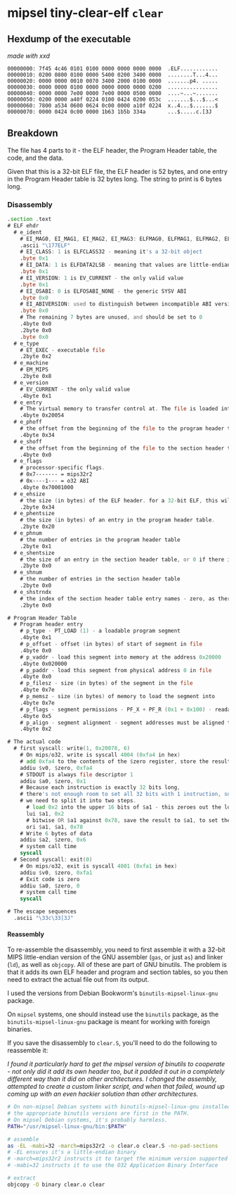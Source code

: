 # mipsel tiny-clear-elf `clear`

## Hexdump of the executable

*made with xxd*

```xxd
00000000: 7f45 4c46 0101 0100 0000 0000 0000 0000  .ELF............
00000010: 0200 0800 0100 0000 5400 0200 3400 0000  ........T...4...
00000020: 0000 0000 0010 0070 3400 2000 0100 0000  .......p4. .....
00000030: 0000 0000 0100 0000 0000 0000 0000 0200  ................
00000040: 0000 0000 7e00 0000 7e00 0000 0500 0000  ....~...~.......
00000050: 0200 0000 a40f 0224 0100 0424 0200 053c  .......$...$...<
00000060: 7800 a534 0600 0624 0c00 0000 a10f 0224  x..4...$.......$
00000070: 0000 0424 0c00 0000 1b63 1b5b 334a       ...$.....c.[3J
```

## Breakdown

The file has 4 parts to it - the ELF header, the Program Header table, the code, and the data.

Given that this is a 32-bit ELF file, the ELF header is 52 bytes, and one entry in the Program Header table is 32 bytes long. The string to print is 6 bytes long.

### Disassembly

```asm
.section .text
# ELF ehdr
  # e_ident
    # EI_MAG0, EI_MAG1, EI_MAG2, EI_MAG3: ELFMAG0, ELFMAG1, ELFMAG2, ELFMAG3 - the ELF magic number
    .ascii "\177ELF"
    # EI_CLASS: 1 is ELFCLASS32 - meaning it's a 32-bit object
    .byte 0x1
    # EI_DATA: 1 is ELFDATA2LSB - meaning that values are little-endian encoded
    .byte 0x1
    # EI_VERSION: 1 is EV_CURRENT - the only valid value
    .byte 0x1
    # EI_OSABI: 0 is ELFOSABI_NONE - the generic SYSV ABI
    .byte 0x0
    # EI_ABIVERSION: used to distinguish between incompatible ABI versions. Unused for the SYSV ABI
    .byte 0x0
    # The remaining 7 bytes are unused, and should be set to 0
    .4byte 0x0
    .2byte 0x0
    .byte 0x0
  # e_type
    # ET_EXEC - executable file
    .2byte 0x2
  # e_machine
    # EM_MIPS
    .2byte 0x8
  # e_version
    # EV_CURRENT - the only valid value
    .4byte 0x1
  # e_entry
    # The virtual memory to transfer control at. The file is loaded into memory address 0x20000, and the code starts 0x54 bytes into the file
    .4byte 0x20054
  # e_phoff
    # the offset from the beginning of the file to the program header table
    .4byte 0x34
  # e_shoff
    # the offset from the beginning of the file to the section header table - zero, as there is no section header table
    .4byte 0x0
  # e_flags
    # processor-specific flags.
    # 0x7------- = mips32r2
    # 0x----1--- = o32 ABI
    .4byte 0x70001000
  # e_ehsize
    # the size (in bytes) of the ELF header. for a 32-bit ELF, this will always be 52
    .2byte 0x34
  # e_phentsize
    # the size (in bytes) of an entry in the program header table.
    .2byte 0x20
  # e_phnum
    # the number of entries in the program header table
    .2byte 0x1
  # e_shentsize
    # the size of an entry in the section header table, or 0 if there is no section header table
    .2byte 0x0
  # e_shnum
    # the number of entries in the section header table
    .2byte 0x0
  # e_shstrndx
    # the index of the section header table entry names - zero, as there is no section header table
    .2byte 0x0

# Program Header Table
  # Program header entry
    # p_type - PT_LOAD (1) - a loadable program segment
    .4byte 0x1
    # p_offset - offset (in bytes) of start of segment in file
    .4byte 0x0
    # p_vaddr - load this segment into memory at the address 0x20000
    .4byte 0x020000
    # p_paddr - load this segment from physical address 0 in file
    .4byte 0x0
    # p_filesz - size (in bytes) of the segment in the file
    .4byte 0x7e
    # p_memsz - size (in bytes) of memory to load the segment into
    .4byte 0x7e
    # p_flags - segment permissions - PF_X + PF_R (0x1 + 0x100) - readable and executable
    .4byte 0x5
    # p_align - segment alignment - segment addresses must be aligned to multiples of this value
    .4byte 0x2

# The actual code
  # first syscall: write(1, 0x20078, 6)
    # On mips/o32, write is syscall 4004 (0xfa4 in hex)
    # add 0xfa4 to the contents of the $zero register, store the result in $v0
    addiu $v0, $zero, 0xfa4
    # STDOUT is always file descriptor 1
    addiu $a0, $zero, 0x1
    # Because each instruction is exactly 32 bits long,
    # there's not enough room to set all 32 bits with 1 instruction, so to set the register,
    # we need to split it into two steps.
      # load 0x2 into the upper 16 bits of $a1 - this zeroes out the lower 16 bits.
      lui $a1, 0x2
      # bitwise OR $a1 against 0x78, save the result to $a1, to set the lower bits properly.
      ori $a1, $a1, 0x78
    # Write 6 bytes of data
    addiu $a2, $zero, 0x6
    # system call time
    syscall
  # Second syscall: exit(0)
    # On mips/o32, exit is syscall 4001 (0xfa1 in hex)
    addiu $v0, $zero, 0xfa1
    # Exit code is zero
    addiu $a0, $zero, 0
    # system call time
    syscall

# The escape sequences
  .ascii "\33c\33[3J"
```

#### Reassembly

To re-assemble the disassembly, you need to first assemble it with a 32-bit MIPS little-endian version of the GNU assembler (`gas`, or just `as`) and linker (`ld`), as well as `objcopy`. All of these are part of GNU binutils. The problem is that it adds its own ELF header and program and section tables, so you then need to extract the actual file out from its output.

I used the versions from Debian Bookworm's `binutils-mipsel-linux-gnu` package.

On `mipsel` systems, one should instead use the `binutils` package, as the `binutils-mipsel-linux-gnu` package is meant for working with foreign binaries.

If you save the disassembly to `clear.S`, you'll need to do the following to reassemble it:

*I found it particularly hard to get the mipsel version of binutils to cooperate - not only did it add its own header too, but it padded it out in a completely different way than it did on other architectures. I changed the assembly, attempted to create a custom linker script, and when that failed, wound up coming up with an even hackier solution than other architectures.*

```sh
# On non-mipsel Debian systems with binutils-mipsel-linux-gnu installed, this will ensure
# the appropriate binutils versions are first in the PATH.
# On mipsel Debian systems, it's probably harmless.
PATH="/usr/mipsel-linux-gnu/bin:$PATH"

# assemble
as -EL -mabi=32 -march=mips32r2 -o clear.o clear.S -no-pad-sections
# -EL ensures it's a little-endian binary
# -march=mips32r2 instructs it to target the minimum version supported by Debian Bookworm
# -mabi=32 instructs it to use the O32 Application Binary Interface

# extract
objcopy -O binary clear.o clear
```
